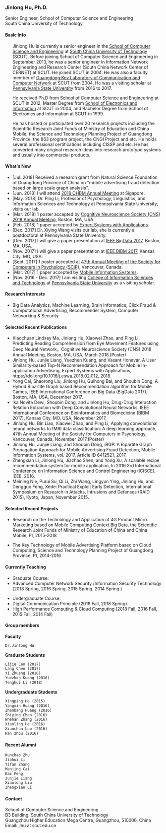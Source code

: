 
### Jinlong Hu, Ph.D.
Senior Engineer, School of Computer Science and Engineering <br>
South China University of Technology

 
#### Basic Info
<ul>Jinlong Hu is currently a senior engineer in the <a href="http://cs.scut.edu.cn/"> School of Computer Science and Engineering</a> at <a href="http://www.scut.edu.cn/">South China University of Technology</a> (SCUT). Before joining School of Computer Science and Engineering in September 2013, he was a senior engineer in Information Network Engineering and Research Center (South China Network Center of CERNET) at SCUT. He joined SCUT in 2004. He was also a faculty member of <a href="http://ccnl.scut.edu.cn/">Guangdong Key Laboratory of Communication and Computer Network</a> at SCUT from 2004. He was a visiting scholar at <a href="http://www.psu.edu"> Pennsylvania State University</a> from 2016 to 2017. </ul>
<ul>
He received Ph.D from <a href="http://cs.scut.edu.cn/">School of Computer Science and Engineering</a> at SCUT in 2012, Master Degree from <a href="http://www.scut.edu.cn/ee/">School of Electronics and Information</a> at SCUT in 2004, and Bachelor Degree from School of Electronics and Information at SCUT in 1999. </ul> 
<ul>
He has hosted or participated over 20 research projects including the Scientific Research Joint Funds of Ministry of Education and China Mobile, the Science and Technology Planning Project of Guangdong Province, the 863 program project, the CNGI Project and etc. He holds several professional certifications including CISSP and etc. He has converted many original research ideas into research prototype systems and usually into commercial products. </ul>
 
#### What's New
<ul>
<li>[Jul. 2018] Received a research grant from Natural Science Foundation of Guangdong Province of China on "mobile advertising fraud detection based on large scale graph analysis".</li>
<li>[Jun. 2018] I will attend <a href="https://www.humanbrainmapping.org/i4a/pages/index.cfm?pageID=3821">2018 OHBM Annual Meeting</a> at Sigapore.</li>
<li>[May. 2018] Dr. Ping Li, Professor of Psychology, Linguistics, and Information Sciences and Technology at Pennsylvania State University, visits our lab.</li>
<li>[Mar. 2018] 1 poster accepted by <a href="https://www.cogneurosociety.org/annual-meeting/">Cognitive Neuroscience Society (CNS) 2018 Annual Meeting</a>, Boston, MA, USA.</li>
<li>[Feb. 2018] 1 paper accepted by <a href="https://doi.org/10.1016/j.eswa.2018.02.012"> Expert Systems with Applications</a>.</li>
<li>[Dec. 2017] Dr. Xiying Wang visits our lab, she is currently a postdoctoral at Pennsylvania State University.</li>
<li>[Dec. 2017] I will give a paper presentation at <a href="http://cci.drexel.edu/bigdata/bigdata2017/"> IEEE BigData 2017</a>, Boston, MA, USA.</li>
<!-- <li>[Nov. 2017] Received a research seed grant from School of Computer Science and Engineering to conduct a research project on "mobile advertising fraud detection with large scale graph analysis".</li> --> 
<li>[Nov. 2017] I will give a paper presentation at <a href="https://muii.missouri.edu/bibm2017/"> IEEE BIBM 2017</a>, Kansas City, MO, USA.</li>
<li>[Sept. 2017] 1 poster accepted at <a href="http://www.psychonomic.org/page/2017affiliates"> 47th Annual Meeting of the Society for Computers in Psychology (SCiP)</a>, Vancouver, Canada.</li>
<li>[Mar. 2017] 1 paper accepted by <a href="https://www.hindawi.com/journals/misy/2017/6412521/">Mobile Information Systems</a>.</li>
<li>[Nov. 2016 - Dec. 2017] I am visiting <a href="https://ist.psu.edu/"> College of Information Sciences and Technology</a> at <a href="http://www.psu.edu">Pennsylvania State University</a> as a visiting scholar.</li>
</ul>

 
#### Research Interests

<ul>
<li>Big Data Analytics, Machine Learning, Brain Informatics, Click Fraud & Computational Advertising, Recommender System, Computer Networking & Security</li>
</ul>

#### Selected Recent Publications

<ul>
<li>Xiaochuan Lindsey Ma, Jinlong Hu, Xiaowei Zhao, and Ping Li, Predicting Reading Comprehension from Eye Movement Features using Deep Neural Network，Cognitive Neuroscience Society (CNS) 2018 Annual Meeting, Boston, MA, USA, March 2018.(Poster)</li>
<li>Jinlong Hu, Junjie Liang, Yuezhen Kuang, and Vasant Honavar, A User Similarity-based Top-N Recommendation Approach for Mobile In-application Advertising, Expert Systems with Applications, https://doi.org/10.1016/j.eswa.2018.02.012, 2018.</li>
<li>Yong Cai, Shaorong Liu, Jinlong Hu, Guihong Bai, and Shoubin Dong, A Hybrid Bipartite Graph based Recommendation algorithm for Mobile Games, IEEE International Conference on Big Data (BigData 2017), Boston, MA, USA, December 2017.</li>
<li>Ika Novita Dewi, Shoubin Dong, and Jinlong Hu, Drug-Drug Interaction Relation Extraction with Deep Convolutional Neural Networks, IEEE International Conference on Bioinformatics and Biomedicine (BIBM 2017), Kansas City, MO, USA, November 2017.</li>
<li>Jinlong Hu, Bin Liao, Xiaowei Zhao, and Ping Li, Applying convolutional neural networks to fMRI data classification: A deep learning approach, 47th Annual Meeting of the Society for Computers in Psychology, Vancouver, Canada, November 2017.(Poster)</li>
<li>Jinlong Hu, Junjie Liang, and Shoubin Dong, iBGP: A Bipartite Graph Propagation Approach for Mobile Advertising Fraud Detection, Mobile Information Systems, vol. 2017, Article ID 6412521, 2017. </li>
<li>Zhengxian Li, Jinlong Hu, Jiazhao Shen, and Yong Xu, A scalable recipe recommendation system for mobile application, In 2016 3rd International Conference on Information Science and Control Engineering (ICISCE), IEEE, 2016.</li>
<li>Meining Nie, Purui Su, Qi Li, Zhi Wang, Lingyun Ying, Jinlong Hu, and Dengguo Feng, Xede: Practical Exploit Early Detection, International Symposium on Research in Attacks, Intrusions and Defenses (RAID 2015), Kyoto, Japan, November 2015.</li>
<!-- <li>Jianfeng Deng, Ling Zhang, Jinlong Hu, and Dongli He, Adaptation of ANN based video stream QoE prediction model, In Pacific Rim Conference on Multimedia, Springer, Cham, 2014.</li> -->
</ul>

#### Selected Recent Projects

<ul>
<li>Research on the Technology and Application of 4G Product Micro Marketing based on Mobile Computing Context Big Data, the Scientific Research Joint Funds of Ministry of Education of China and China Mobile, PI, 2015-2018
</li></ul>

<ul>
<li>The Key Technology of Mobile Advertising Platform based on Cloud Computing, Science and Technology Planning Project of Guangdong Province, PI, 2014-2016
</li></ul>



#### Currently Teaching
<ul>
<li>Graduate Course:</li>
<li>Advanced Computer Network Security /Information Security Technology (2018 Spring, 2016 Spring, 2015 Spring, 2014 Spring )</li>
</ul>
<ul>
<li>Undergraduate Course:</li>
<li>Digital Communication Principle (2018 Fall, 2018 Spring)</li>
<li>High Performance Computing & Cloud Computing (2018 Fall, 2016 Fall, 2015 Fall, 2014 Fall)</li> 
</ul>

<!-- <ul>
<li>Before 2016:</li>
<li>Software Testing & Quality Assurance (2016), undergraduate course</li>
<li>Embedded Systems & Design (2005,2006,2007,2008), undergraduate course</li>
<li>Information Theory and Coding (2006), undergraduate course</li>
<li>Advanced Computer Network (2006), graduate course</li>
</ul> -->

#### Group members
**Faculty**

```markdown
Dr.Jinlong Hu
```

**Graduate Students**  
  
```markdown
Lijie Cao (2017) 
Lang Chen (2017)
Yi Zhuang (2016) 
Yuezhen Kuang (2016) 
Tenghui Li (2018)
```

**Undergraduate Students**  
  
```markdown
Xingping He (2015)
Yangmin Huang (2016)
Zhenbang Huang (2016)
Shiying Chen (2016)
Wnehan Zhang (2016)
Xiaoling He (2016)
Xiaochun Luo (2016)
Han zhou (2016)
```

#### Recent Alumni  
  
```markdown
Runchao Zhu
Jiahui Li
Yifan Zhang
Manjing Cai
Kai Feng
Junjie Liang
Xiaolong Liu
Zhengxian Li
```


#### Contact
School of Computer Science and Engineering<br>
B3 Building, South China University of Technology<br>
Guangzhou Higher Education Mega Centre, Guangzhou, 510006, China <br>
Email: jlhu at scut.edu.cn 




